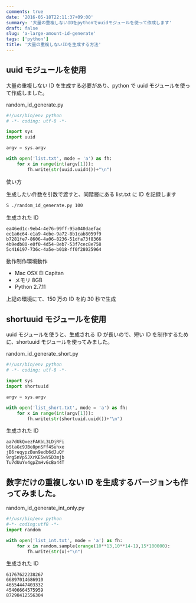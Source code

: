```yaml
---
comments: true
date: '2016-05-18T22:11:37+09:00'
summary: '大量の重複しないIDをpythonでuuidモジュールを使って作成します'
draft: false
slug: 'a-large-amount-id-generate'
tags: ['python']
title: '大量の重複しないIDを生成する方法'
---
```


## uuid モジュールを使用

大量の重複しない ID を生成する必要があり、python で uuid モジュールを使って作成しました。

random_id_generate.py

```python
#!/usr/bin/env python
# -*- coding: utf-8 -*-

import sys
import uuid

argv = sys.argv

with open('list.txt', mode = 'a') as fh:
	for x in range(int(argv[1])):
		fh.write(str(uuid.uuid4())+"\n")
```

使い方

生成したい件数を引数で渡すと、同階層にある list.txt に ID を記録します

```bash
S ./random_id_generate.py 100
```

生成された ID

```
ea46ed1c-9eb4-4e76-99ff-95a040daefac
ec1a6c64-e1a9-4ebe-9a72-8b1cab8059f9
b7281fe7-8606-4a06-8236-51dfa73f8366
4b9edb80-e0f0-4d54-8eb7-53f7cec8e758
5c416197-736c-4a5e-b018-ff0f28025964
```

動作制作環境動作

- Mac OSX El Capitan
- メモリ 8GB
- Python 2.7.11

上記の環境にて、150 万の ID を約 30 秒で生成

## shortuuid モジュールを使用

uuid モジュールを使うと、生成される ID が長いので、短い ID を制作するために、shortuuid モジュールを使ってみました。

random_id_generate_short.py

```python
#!/usr/bin/env python
# -*- coding: utf-8 -*-

import sys
import shortuuid

argv = sys.argv

with open('list_short.txt', mode = 'a') as fh:
    for x in range(int(argv[1])):
        fh.write(str(shortuuid.uuid())+"\n")
```

生成された ID

```
aa7dUkQxezFAKbL3LDjRFi
bStaGc9JBe8pnSFf4Suhxe
jB6reqypzBun9edb6dJuQf
9rg5nVp5JXrKE5wVSD3mjb
Tu7dUuYx4gpZmHvGcBa44T
```

## 数字だけの重複しない ID を生成するバージョンも作ってみました。

random_id_generate_int_only.py

```python
#!/usr/bin/env python
#-*- coding:utf8 -*-
import random

with open('list_int.txt', mode = 'a') as fh:
    for x in random.sample(xrange(10**13,10**14-1),15*100000):
        fh.write(str(x)+"\n")
```

生成された ID

```
61767622238267
66897014686910
46554447403332
45406664575959
87298412556304
```
